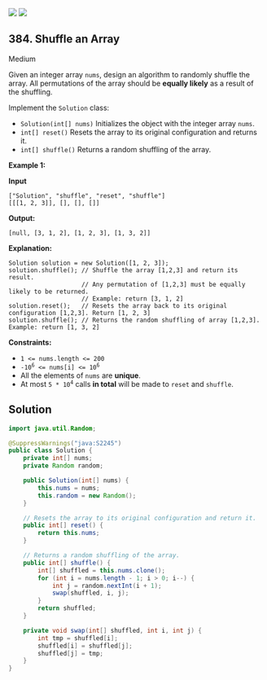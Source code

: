 [![](https://img.shields.io/github/stars/javadev/LeetCode-in-Java?label=Stars&style=flat-square)](https://github.com/javadev/LeetCode-in-Java)
[![](https://img.shields.io/github/forks/javadev/LeetCode-in-Java?label=Fork%20me%20on%20GitHub%20&style=flat-square)](https://github.com/javadev/LeetCode-in-Java/fork)

## 384\. Shuffle an Array

Medium

Given an integer array `nums`, design an algorithm to randomly shuffle the array. All permutations of the array should be **equally likely** as a result of the shuffling.

Implement the `Solution` class:

*   `Solution(int[] nums)` Initializes the object with the integer array `nums`.
*   `int[] reset()` Resets the array to its original configuration and returns it.
*   `int[] shuffle()` Returns a random shuffling of the array.

**Example 1:**

**Input**

    ["Solution", "shuffle", "reset", "shuffle"] 
    [[[1, 2, 3]], [], [], []]

**Output:** 

    [null, [3, 1, 2], [1, 2, 3], [1, 3, 2]]

**Explanation:**

    Solution solution = new Solution([1, 2, 3]); 
    solution.shuffle(); // Shuffle the array [1,2,3] and return its result. 
                        // Any permutation of [1,2,3] must be equally likely to be returned. 
                        // Example: return [3, 1, 2] 
    solution.reset();   // Resets the array back to its original configuration [1,2,3]. Return [1, 2, 3] 
    solution.shuffle(); // Returns the random shuffling of array [1,2,3]. Example: return [1, 3, 2]

**Constraints:**

*   `1 <= nums.length <= 200`
*   <code>-10<sup>6</sup> <= nums[i] <= 10<sup>6</sup></code>
*   All the elements of `nums` are **unique**.
*   At most <code>5 * 10<sup>4</sup></code> calls **in total** will be made to `reset` and `shuffle`.

## Solution

```java
import java.util.Random;

@SuppressWarnings("java:S2245")
public class Solution {
    private int[] nums;
    private Random random;

    public Solution(int[] nums) {
        this.nums = nums;
        this.random = new Random();
    }

    // Resets the array to its original configuration and return it.
    public int[] reset() {
        return this.nums;
    }

    // Returns a random shuffling of the array.
    public int[] shuffle() {
        int[] shuffled = this.nums.clone();
        for (int i = nums.length - 1; i > 0; i--) {
            int j = random.nextInt(i + 1);
            swap(shuffled, i, j);
        }
        return shuffled;
    }

    private void swap(int[] shuffled, int i, int j) {
        int tmp = shuffled[i];
        shuffled[i] = shuffled[j];
        shuffled[j] = tmp;
    }
}
```